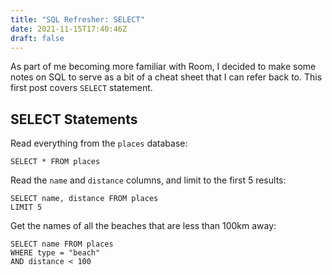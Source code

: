 ```yaml
---
title: "SQL Refresher: SELECT"
date: 2021-11-15T17:40:46Z
draft: false
---
```


As part of me becoming more familiar with Room, I decided to make some notes on SQL to serve as a bit of a cheat sheet that I can refer back to. This first post covers `SELECT` statement.

## SELECT Statements
Read everything from the `places` database:
```
SELECT * FROM places
```
Read the `name` and `distance` columns, and limit to the first 5 results:
```
SELECT name, distance FROM places
LIMIT 5
```
Get the names of all the beaches that are less than 100km away:
```
SELECT name FROM places
WHERE type = "beach"
AND distance < 100
```

